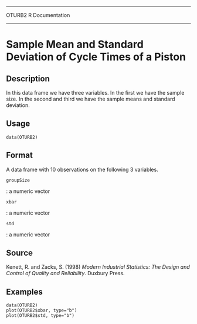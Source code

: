   -------- -----------------
  OTURB2   R Documentation
  -------- -----------------

Sample Mean and Standard Deviation of Cycle Times of a Piston
=============================================================

Description
-----------

In this data frame we have three variables. In the first we have the
sample size. In the second and third we have the sample means and
standard deviation.

Usage
-----

    data(OTURB2)

Format
------

A data frame with 10 observations on the following 3 variables.

`groupSize`

:   a numeric vector

`xbar`

:   a numeric vector

`std`

:   a numeric vector

Source
------

Kenett, R. and Zacks, S. (1998) *Modern Industrial Statistics: The
Design and Control of Quality and Reliability*. Duxbury Press.

Examples
--------

    data(OTURB2)
    plot(OTURB2$xbar, type="b")
    plot(OTURB2$std, type="b")
